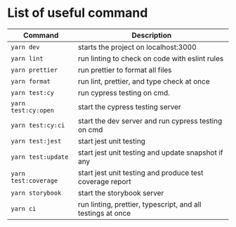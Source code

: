 # List of useful command

| Command              | Description                                                 |
| ------------------   | ----------------------------------------------------------- |
| `yarn dev`           | starts the project on localhost:3000                        |
| `yarn lint`          | run linting to check on code with eslint rules              |
| `yarn prettier`      | run prettier to format all files                            |
| `yarn format`        | run lint, prettier, and type check at once                  |
| `yarn test:cy`       | run cypress testing on cmd.                                 |
| `yarn test:cy:open`  | start the cypress testing server                            |
| `yarn test:cy:ci`    | start the dev server and run cypress testing on cmd         |
| `yarn test:jest`     | start jest unit testing                                     |
| `yarn test:update`   | start jest unit testing and update snapshot if any          |
| `yarn test:coverage` | start jest unit testing and produce test coverage report    |
| `yarn storybook`     | start the storybook server                                  |
| `yarn ci`            | run linting, prettier, typescript, and all testings at once |
